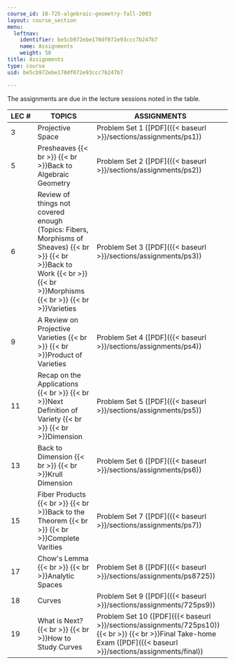 ```yaml
---
course_id: 18-725-algebraic-geometry-fall-2003
layout: course_section
menu:
  leftnav:
    identifier: be5cb972ebe170df072e93ccc7b247b7
    name: Assignments
    weight: 50
title: Assignments
type: course
uid: be5cb972ebe170df072e93ccc7b247b7

---
```


The assignments are due in the lecture sessions noted in the table.

| LEC # | TOPICS | ASSIGNMENTS |
| --- | --- | --- |
| 3 | Projective Space | Problem Set 1 ([PDF]({{< baseurl >}}/sections/assignments/ps1)) |
| 5 | Presheaves  {{< br >}}  {{< br >}}Back to Algebraic Geometry | Problem Set 2 ([PDF]({{< baseurl >}}/sections/assignments/ps2)) |
| 6 | Review of things not covered enough (Topics: Fibers, Morphisms of Sheaves)  {{< br >}}  {{< br >}}Back to Work  {{< br >}}  {{< br >}}Morphisms  {{< br >}}  {{< br >}}Varieties | Problem Set 3 ([PDF]({{< baseurl >}}/sections/assignments/ps3)) |
| 9 | A Review on Projective Varieties  {{< br >}}  {{< br >}}Product of Varieties | Problem Set 4 ([PDF]({{< baseurl >}}/sections/assignments/ps4)) |
| 11 | Recap on the Applications  {{< br >}}  {{< br >}}Next Definition of Variety  {{< br >}}  {{< br >}}Dimension | Problem Set 5 ([PDF]({{< baseurl >}}/sections/assignments/ps5)) |
| 13 | Back to Dimension  {{< br >}}  {{< br >}}Krull Dimension | Problem Set 6 ([PDF]({{< baseurl >}}/sections/assignments/ps6)) |
| 15 | Fiber Products  {{< br >}}  {{< br >}}Back to the Theorem  {{< br >}}  {{< br >}}Complete Varities | Problem Set 7 ([PDF]({{< baseurl >}}/sections/assignments/ps7)) |
| 17 | Chow's Lemma  {{< br >}}  {{< br >}}Analytic Spaces | Problem Set 8 ([PDF]({{< baseurl >}}/sections/assignments/ps8725)) |
| 18 | Curves | Problem Set 9 ([PDF]({{< baseurl >}}/sections/assignments/725ps9)) |
| 19 | What is Next?  {{< br >}}  {{< br >}}How to Study Curves | Problem Set 10 ([PDF]({{< baseurl >}}/sections/assignments/725ps10))  {{< br >}}  {{< br >}}Final Take-home Exam ([PDF]({{< baseurl >}}/sections/assignments/final))